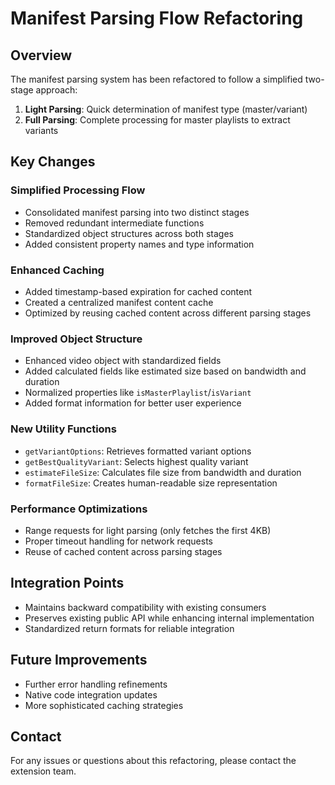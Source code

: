 # Manifest Parsing Flow Refactoring

## Overview

The manifest parsing system has been refactored to follow a simplified two-stage approach:

1. **Light Parsing**: Quick determination of manifest type (master/variant)
2. **Full Parsing**: Complete processing for master playlists to extract variants

## Key Changes

### Simplified Processing Flow

- Consolidated manifest parsing into two distinct stages
- Removed redundant intermediate functions
- Standardized object structures across both stages
- Added consistent property names and type information

### Enhanced Caching

- Added timestamp-based expiration for cached content
- Created a centralized manifest content cache
- Optimized by reusing cached content across different parsing stages

### Improved Object Structure

- Enhanced video object with standardized fields
- Added calculated fields like estimated size based on bandwidth and duration
- Normalized properties like `isMasterPlaylist`/`isVariant`
- Added format information for better user experience

### New Utility Functions

- `getVariantOptions`: Retrieves formatted variant options
- `getBestQualityVariant`: Selects highest quality variant
- `estimateFileSize`: Calculates file size from bandwidth and duration
- `formatFileSize`: Creates human-readable size representation

### Performance Optimizations

- Range requests for light parsing (only fetches the first 4KB)
- Proper timeout handling for network requests
- Reuse of cached content across parsing stages

## Integration Points

- Maintains backward compatibility with existing consumers
- Preserves existing public API while enhancing internal implementation
- Standardized return formats for reliable integration

## Future Improvements

- Further error handling refinements
- Native code integration updates
- More sophisticated caching strategies

## Contact

For any issues or questions about this refactoring, please contact the extension team.
